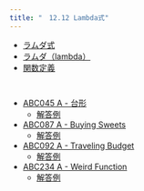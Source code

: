 ```yaml
---
title: "　12.12 Lambda式"
---
```


* [ラムダ式](https://docs.python.org/ja/3/tutorial/controlflow.html#lambda-expressions)
* [ラムダ（lambda）](https://docs.python.org/ja/3/reference/expressions.html#lambda)
* [関数定義](https://docs.python.org/ja/3/reference/compound_stmts.html#function)

```python:サンプルコード：sample_794.py
```

```text:実行結果
```

- [ABC045 A - 台形](https://atcoder.jp/contests/abc045/tasks/abc045_a)
    - [解答例](https://atcoder.jp/contests/abc045/submissions/21228060)
- [ABC087 A - Buying Sweets](https://atcoder.jp/contests/abc087/tasks/abc087_a)
    - [解答例](https://atcoder.jp/contests/abc087/submissions/21228121)
- [ABC092 A - Traveling Budget](https://atcoder.jp/contests/abc092/tasks/abc092_a)
    - [解答例](https://atcoder.jp/contests/abc092/submissions/21228141)
- [ABC234 A - Weird Function](https://atcoder.jp/contests/abc234/tasks/abc234_a)
    - [解答例](https://atcoder.jp/contests/abc234/submissions/34897707)